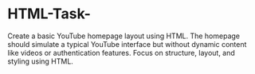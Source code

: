 # HTML-Task-
Create a basic YouTube homepage layout using HTML. The homepage should simulate a typical YouTube interface but without dynamic content like videos or authentication features. Focus on structure, layout, and styling using HTML.
